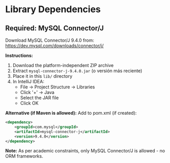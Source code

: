 # Library Dependencies

## Required: MySQL Connector/J

Download MySQL Connector/J 9.4.0 from:
https://dev.mysql.com/downloads/connector/j/

**Instructions:**
1. Download the platform-independent ZIP archive
2. Extract `mysql-connector-j-9.4.0.jar` (o versión más reciente)
3. Place it in this `lib/` directory
4. In IntelliJ IDEA:
   - File → Project Structure → Libraries
   - Click '+' → Java
   - Select the JAR file
   - Click OK

**Alternative (if Maven is allowed):**
Add to pom.xml (if created):
```xml
<dependency>
    <groupId>com.mysql</groupId>
    <artifactId>mysql-connector-j</artifactId>
    <version>9.4.0</version>
</dependency>
```

**Note:** As per academic constraints, only MySQL Connector/J is allowed - no ORM frameworks.
